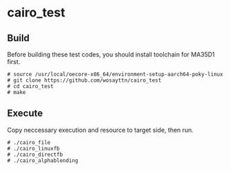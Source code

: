 # cairo_test

## Build

Before building these test codes, you should install toolchain for MA35D1 first.

```
# source /usr/local/oecore-x86_64/environment-setup-aarch64-poky-linux
# git clone https://github.com/wosayttn/cairo_test
# cd cairo_test
# make
```

## Execute

Copy neccessary execution and resource to target side, then run.

```
# ./cairo_file
# ./cairo_linuxfb
# ./cairo_directfb
# ./cairo_alphablending
```

